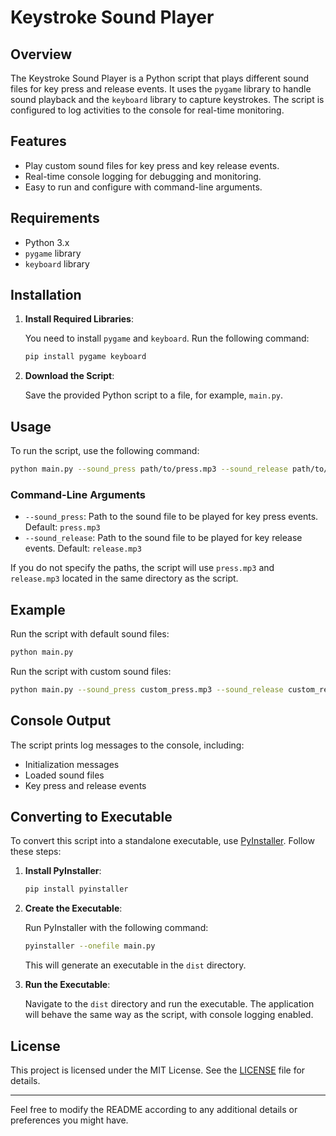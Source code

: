 # Keystroke Sound Player

## Overview

The Keystroke Sound Player is a Python script that plays different sound files for key press and release events. It uses the `pygame` library to handle sound playback and the `keyboard` library to capture keystrokes. The script is configured to log activities to the console for real-time monitoring.

## Features

- Play custom sound files for key press and key release events.
- Real-time console logging for debugging and monitoring.
- Easy to run and configure with command-line arguments.

## Requirements

- Python 3.x
- `pygame` library
- `keyboard` library

## Installation

1. **Install Required Libraries**:

   You need to install `pygame` and `keyboard`. Run the following command:

   ```bash
   pip install pygame keyboard
   ```

2. **Download the Script**:

   Save the provided Python script to a file, for example, `main.py`.

## Usage

To run the script, use the following command:

```bash
python main.py --sound_press path/to/press.mp3 --sound_release path/to/release.mp3
```

### Command-Line Arguments

- `--sound_press`: Path to the sound file to be played for key press events. Default: `press.mp3`
- `--sound_release`: Path to the sound file to be played for key release events. Default: `release.mp3`

If you do not specify the paths, the script will use `press.mp3` and `release.mp3` located in the same directory as the script.

## Example

Run the script with default sound files:

```bash
python main.py
```

Run the script with custom sound files:

```bash
python main.py --sound_press custom_press.mp3 --sound_release custom_release.mp3
```

## Console Output

The script prints log messages to the console, including:

- Initialization messages
- Loaded sound files
- Key press and release events

## Converting to Executable

To convert this script into a standalone executable, use [PyInstaller](https://www.pyinstaller.org/). Follow these steps:

1. **Install PyInstaller**:

   ```bash
   pip install pyinstaller
   ```

2. **Create the Executable**:

   Run PyInstaller with the following command:

   ```bash
   pyinstaller --onefile main.py
   ```

   This will generate an executable in the `dist` directory.

3. **Run the Executable**:

   Navigate to the `dist` directory and run the executable. The application will behave the same way as the script, with console logging enabled.

## License

This project is licensed under the MIT License. See the [LICENSE](LICENSE) file for details.

---

Feel free to modify the README according to any additional details or preferences you might have.
